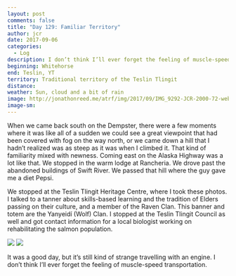 ```yaml
---
layout: post
comments: false
title: "Day 129: Familiar Territory"
author: jcr
date: 2017-09-06
categories:
  - Log
description: I don’t think I’ll ever forget the feeling of muscle-speed transportation.
beginning: Whitehorse
end: Teslin, YT
territory: Traditional territory of the Teslin Tlingit
distance: 
weather: Sun, cloud and a bit of rain
image: http://jonathonreed.me/atrf/img/2017/09/IMG_9292-JCR-2000-72-web.jpg
image-sm:
---
```


When we came back south on the Dempster, there were a few moments where it was like all of a sudden we could see a great viewpoint that had been covered with fog on the way north, or we came down a hill that I hadn’t realized was as steep as it was when I climbed it. That kind of familiarity mixed with newness. Coming east on the Alaska Highway was a lot like that. We stopped in the warm lodge at Rancheria. We drove past the abandoned buildings of Swift River. We passed that hill where the guy gave me a diet Pepsi.

We stopped at the Teslin Tlingit Heritage Centre, where I took these photos. I talked to a tanner about skills-based learning and the tradition of Elders passing on their culture, and a member of the Raven Clan. This banner and totem are the Yanyeidí (Wolf) Clan. I stopped at the Teslin Tlingit Council as well and got contact information for a local biologist working on rehabilitating the salmon population.

<img src="http://jonathonreed.me/atrf/img/2017/09/IMG_9286-JCR-2000-72-web.jpg">

<img src="http://jonathonreed.me/atrf/img/2017/09/IMG_9287-JCR-2000-72-web.jpg">

It was a good day, but it’s still kind of strange travelling with an engine. I don’t think I’ll ever forget the feeling of muscle-speed transportation.
